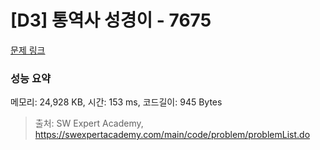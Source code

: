 # [D3] 통역사 성경이 - 7675 

[문제 링크](https://swexpertacademy.com/main/code/problem/problemDetail.do?contestProbId=AWqPvqoqSLQDFAT_) 

### 성능 요약

메모리: 24,928 KB, 시간: 153 ms, 코드길이: 945 Bytes



> 출처: SW Expert Academy, https://swexpertacademy.com/main/code/problem/problemList.do